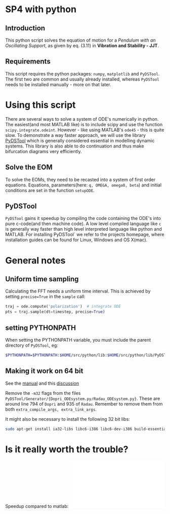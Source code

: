 
SP4 with python
===============

Introduction
------------

This python script solves the equation of motion for a *Pendulum with an
Oscillating Support*, as given by eq. (3.11) in **Vibration and Stability - JJT**.


Requirements
------------

This script requires the python packages: `numpy`, `matplotlib` and `PyDSTool`. The first two are common and usually already installed, whereas `PyDSTool` needs to be installed manually - more on that later.


Using this script
=================

There are several ways to solve a system of ODE's numerically in python. The
easiest(and most MATLAB like) is to include scipy and use the function
`scipy.integrate.odeint`. However - like using MATLAB's `ode45` - this is quite
slow. To demonstrate a way faster approach, we will use the library
[PyDSTool](http://www.ni.gsu.edu/~rclewley/PyDSTool/FrontPage.html) which is generally
considered essential in modelling dynamic systems. This library is also able to
do continuation and thus make bifurcation diagrams very efficiently.


Solve the EOM
-------------

To solve the EOMs, they need to be recasted into a system of first order
equations. Equations, parameters(here: `q, OMEGA, omega0, beta`) and initial
conditions are set in the function `setupODE`.



PyDSTool
--------

`PyDSTool` gains it speedup by compiling the code containing the ODE's into pure c-code(and then machine code). A low level compiled language like `c` is generally way faster than high level interpreted language like python and MATLAB.
For installing PyDSTool` we refer to the projects homepage, where installation guides can be found for Linux, Windows and OS X(mac).




# General notes #
## Uniform time sampling  ##

Calculating the FFT needs a uniform time interval. This is achieved by setting `precise=True` in the `sample` call:

```python
traj = ode.compute('polarization')  # integrate ODE
pts = traj.sample(dt=timestep, precise=True) 
```


## setting PYTHONPATH  ##

When setting the PYTHONPATH variable, you must include
the parent directory of `PyDSTool`, eg:

```sh
$PYTHONPATH=$PYTHONPATH:$HOME/src/python/lib:$HOME/src/python/lib/PyDSTool/:$HOME/src/PyDSTool/tests/
```

## Making it work on 64 bit  ##
See the [manual](http://www2.gsu.edu/~matrhc/GettingStarted.html#head-a0d8e24369bee9e328d05911e9a0ca95495b9c62) and this [discussion](http://sourceforge.net/p/pydstool/discussion/472291/thread/b7e16ec0/)

Remove the `-m32` flags from the files `PyDSTool/Generator/{Dopri_ODEsystem.py/Radau_ODEsystem.py}`.
These are around line 794 of `Dopri` and 935 of `Radau`. Remember to remove them from both `extra_compile_args, extra_link_args`.

It might also be necessary to install the following 32 bit libs:

```sh
sudo apt-get install ia32-libs libc6-i386 libc6-dev-i386 build-essential
```


Is it really worth the trouble?
===============================
Speedup compared to matlab:
![alt text](timing.pdf)
